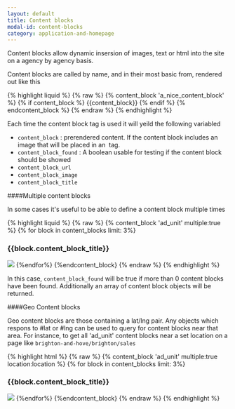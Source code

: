 ```yaml
---
layout: default
title: Content blocks
modal-id: content-blocks
category: application-and-homepage
---
```

Content blocks allow dynamic insersion of images, text or html into the site on a agency by agency basis.

Content blocks are called by name, and in their most basic from, rendered out like this

{% highlight liquid %}
{% raw %}
{% content_block 'a_nice_content_block' %}
 {% if content_block %}
  {{content_block}}
 {% endif %}
{% endcontent_block %}
{% endraw %}
{% endhighlight %}

Each time the content block tag is used it will yeild the following variabled

- `content_block` : prerendered content. If the content block includes an image that will be placed in an <img> tag.
- `content_block_found` :  A boolean usable for testing if the content block should be showed
- `content_block_url`
- `content_block_image`
- `content_block_title`

####Multiple content blocks

In some cases it's useful to be able to define a content block multiple times

{% highlight liquid %}
{% raw %}
  {% content_block 'ad_unit' multiple:true %}
    {% for block in content_blocks limit: 3%}
        <h3>{{block.content_block_title}}</h3>
        <img src="{{block.content_block_title}}"/>
      </div>
    {%endfor%}
  {%endcontent_block}
{% endraw %}
{% endhighlight %}

In this case, `content_block_found` will be true if more than 0 content blocks have been found. Additionally an array of
content block objects will be returned.

####Geo Content blocks

Geo content blocks are those containing a lat/lng pair. Any objects which respons to #lat or #lng can be used to query for
content blocks near that area. For instance, to get all 'ad_unit' content blocks near a set location on a page like `brighton-and-hove/brighton/sales`


{% highlight html %}
{% raw %}
  {% content_block 'ad_unit' multiple:true location:location %}
    {% for block in content_blocks limit: 3%}
        <h3>{{block.content_block_title}}</h3>
        <img src="{{block.content_block_title}}"/>
      </div>
    {%endfor%}
  {%endcontent_block}
{% endraw %}
{% endhighlight %}
